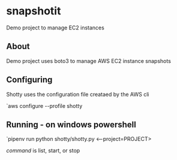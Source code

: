 # snapshotit
Demo project to manage EC2 instances

## About
Demo project uses boto3 to manage AWS EC2 instance snapshots

## Configuring 

Shotty uses the configuration file creataed by the AWS cli 

`aws configure --profile shotty

## Running - on windows powershell

`pipenv run python shotty/shotty.py <command> <--project=PROJECT>

*command* is list, start, or stop
